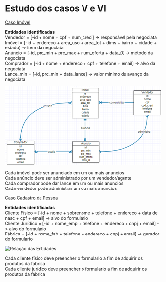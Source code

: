 # Estudo dos casos V e VI

[Caso Imóvel](https://github.com/tmenegaz/db_dendezeiros/blob/master/assunto/casos.md#imóvel "Caso Imóvel")

**Entidades identificadas**  
Vendedor = [-id + nome + cpf + num_creci] -> responsável pela negociata  
Imóvel = [-id + endereco + area_uso + area_tot + dims + bairro + cidade + estado] -> item da negociata  
Anúncio = [-id, prc_min + prc_max + num_oferta + data_0] -> método da negociata  
Comprador = [-id + nome + endereco + cpf + telefone + email] -> alvo da negociata  
Lance_min = [-id, prc_min + data_lance] -> valor minimo de avanço da negociata  

![Relação das Entidades](https://github.com/jota-lucas/databases_senai_dend/blob/master/er1.png "Relacionamento: Entidades do Caso V")

Cada imóvel pode ser anunciado em um ou mais anuncios  
Cada anúncio deve ser administrado por um vendedor/agente  
Cada comprador pode dar lance em um ou mais anuncios  
Cada vendedor pode administrar um ou mais anuncios  

[Caso Cadastro de Pessoa](https://github.com/tmenegaz/db_dendezeiros/blob/master/assunto/casos.md#cadastro-de-pessoa "Caso Cadastro de Pessoa")

**Entidades identificadas**  
Cliente Físico = [-id + nome + sobrenome + telefone + endereco + data de nasc + cpf + email] -> alvo do formulario  
Cliente Jurídico = [-id + nome_emp + telefone + endereco + cnpj + email] -> alvo do formulario  
Fábrica = [-id + nome_fab + telefone + endereco + cnpj + email] -> gerador do formulario  

![Relação das Entidades](https://github.com/jota-lucas/databases_senai_dend/blob/master/er2 "Relacionamento: Entidades do Caso VI")

Cada cliente físico deve preencher o formulario a fim de adquirir os produtos da fabrica  
Cada cliente jurídico deve preencher o formulario a fim de adquirir os produtos da fabrica  
